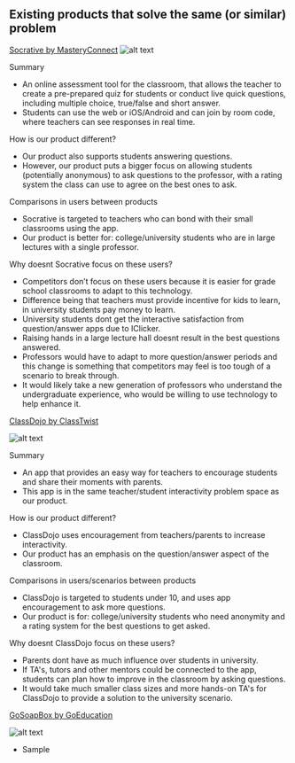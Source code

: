 ## Existing products that solve the same (or similar) problem

[Socrative by MasteryConnect](http://www.socrative.com)
![alt text](http://holderbaum.educationextras.com/socrative%20student%20screen%201.JPG "Socrative Example")

Summary
- An online assessment tool for the classroom, that allows the teacher to create a pre-prepared quiz for students or conduct live quick questions, including multiple choice, true/false and short answer. 
- Students can use the web or iOS/Android and can join by room code, where teachers can see responses in real time.

How is our product different?
- Our product also supports students answering questions.
- However, our product puts a bigger focus on allowing students (potentially anonymous) to ask questions to the professor, with a rating system the class can use to agree on the best ones to ask.

Comparisons in users between products
- Socrative is targeted to teachers who can bond with their small classrooms using the app.
- Our product is better for: college/university students who are in large lectures with a single professor.

Why doesnt Socrative focus on these users?
- Competitors don’t focus on these users because it is easier for grade school classrooms to adapt to this technology.
- Difference being that teachers must provide incentive for kids to learn, in university students pay money to learn.
- University students dont get the interactive satisfaction from question/answer apps due to IClicker.
- Raising hands in a large lecture hall doesnt result in the best questions answered.
- Professors would have to adapt to more question/answer periods and this change is something that competitors may feel is too tough of a scenario to break through. 
- It would likely take a new generation of professors who understand the undergraduate experience, who would be willing to use technology to help enhance it.

[ClassDojo by ClassTwist](https://www.classdojo.com/)

![alt text](https://static.classdojo.com/img/page_learnmore/happy-encourage-students.png "ClassDojo Example1")

Summary
- An app that provides an easy way for teachers to encourage students and share their moments with parents.
- This app is in the same teacher/student interactivity problem space as our product.

How is our product different?
- ClassDojo uses encouragement from teachers/parents to increase interactivity.
- Our product has an emphasis on the question/answer aspect of the classroom.

Comparisons in users/scenarios between products
- ClassDojo is targeted to students under 10, and uses app encouragement to ask more questions.
- Our product is for: college/university students who need anonymity and a rating system for the best questions to get asked.

Why doesnt ClassDojo focus on these users?
- Parents dont have as much influence over students in university.
- If TA's, tutors and other mentors could be connected to the app, students can plan how to improve in the classroom by asking questions.
- It would take much smaller class sizes and more hands-on TA's for ClassDojo to provide a solution to the university scenario.

[GoSoapBox by GoEducation](http://www.gosoapbox.com/tour)

![alt text](http://assistly-production.s3.amazonaws.com/gosoapbox/portal_attachments/66625/MobileDevices_original.jpg?AWSAccessKeyId=AKIAJNSFWOZ6ZS23BMKQ&Expires=1445271398&Signature=mv6Dr%2F4Yrj01mQ3LnJ2eulIc56s%3D&response-content-disposition=filename%3D%22MobileDevices.jpg%22&response-content-type=image%2Fjpeg "GoSoapBox Example")
- Sample
